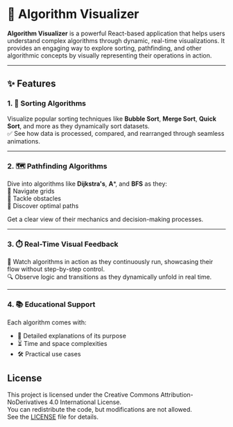 # 🎉 Algorithm Visualizer

**Algorithm Visualizer** is a powerful React-based application that helps users understand complex algorithms through dynamic, real-time visualizations. It provides an engaging way to explore sorting, pathfinding, and other algorithmic concepts by visually representing their operations in action.

---

## ✨ Features

### 1. 🔄 Sorting Algorithms
Visualize popular sorting techniques like **Bubble Sort**, **Merge Sort**, **Quick Sort**, and more as they dynamically sort datasets.  
✅ See how data is processed, compared, and rearranged through seamless animations.

---

### 2. 🗺️ Pathfinding Algorithms
Dive into algorithms like **Dijkstra's**, **A***, and **BFS** as they:  
🔹 Navigate grids  
🔹 Tackle obstacles  
🔹 Discover optimal paths  

Get a clear view of their mechanics and decision-making processes.

---

### 3. ⏱️ Real-Time Visual Feedback
🚀 Watch algorithms in action as they continuously run, showcasing their flow without step-by-step control.  
🔍 Observe logic and transitions as they dynamically unfold in real time.

---

### 4. 📚 Educational Support
Each algorithm comes with:  
- 📖 Detailed explanations of its purpose  
- ⏳ Time and space complexities  
- 🛠️ Practical use cases  

## License

This project is licensed under the Creative Commons Attribution-NoDerivatives 4.0 International License.  
You can redistribute the code, but modifications are not allowed.  
See the [LICENSE](./Licence) file for details.
